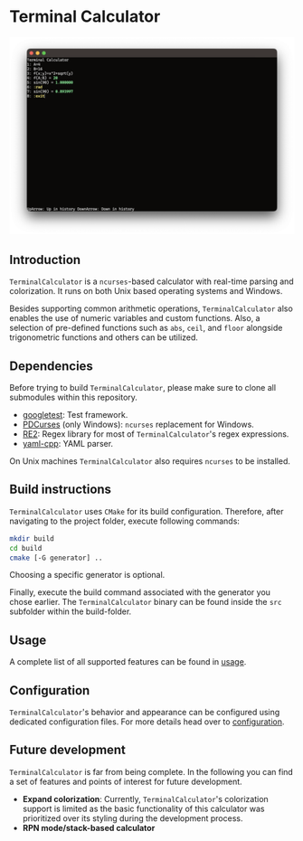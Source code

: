 # Terminal Calculator

![Screenshot of TerminalCalculator in use](doc/screenshot_1.png)

## Introduction
`TerminalCalculator` is a `ncurses`-based calculator with real-time parsing and colorization.
It runs on both Unix based operating systems and Windows.

Besides supporting common arithmetic operations, `TerminalCalculator` also enables the use of numeric variables and custom functions.
Also, a selection of pre-defined functions such as `abs`, `ceil`, and `floor` alongside trigonometric functions and others can be utilized.

## Dependencies
Before trying to build `TerminalCalculator`, please make sure to clone all submodules within this repository.

- [googletest](https://github.com/google/googletest): Test framework.
- [PDCurses](https://github.com/wmcbrine/PDCurses) (only Windows): `ncurses` replacement for Windows.
- [RE2](https://github.com/google/re2): Regex library for most of `TerminalCalculator`'s regex expressions.
- [yaml-cpp](https://github.com/jbeder/yaml-cpp): YAML parser.

On Unix machines `TerminalCalculator` also requires `ncurses` to be installed.

## Build instructions
`TerminalCalculator` uses `CMake` for its build configuration.
Therefore, after navigating to the project folder, execute following commands:

```bash
mkdir build
cd build
cmake [-G generator] ..
```

Choosing a specific generator is optional.

Finally, execute the build command associated with the generator you chose earlier.
The `TerminalCalculator` binary can be found inside the `src` subfolder within the build-folder.

## Usage
A complete list of all supported features can be found in [usage](doc/usage.md).

## Configuration
`TerminalCalculator`'s behavior and appearance can be configured using dedicated configuration files.
For more details head over to [configuration](doc/configuration.md).

## Future development
`TerminalCalculator` is far from being complete.
In the following you can find a set of features and points of interest for future development.

- __Expand colorization__: Currently, `TerminalCalculator`'s colorization support is limited as the basic functionality of this calculator was prioritized over its styling during the development process.
- __RPN mode/stack-based calculator__
